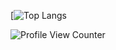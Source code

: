 
[![Top Langs](https://github-readme-stats.vercel.app/api/top-langs/?username=Lartrax&layout=compact&count_private=true)

![Profile View Counter](https://komarev.com/ghpvc/?username=Lartrax)
